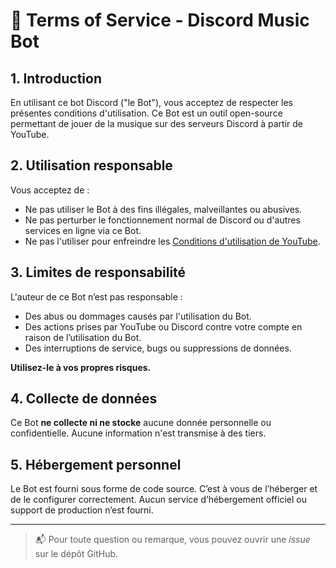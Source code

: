 # 📜 Terms of Service - Discord Music Bot

## 1. Introduction

En utilisant ce bot Discord ("le Bot"), vous acceptez de respecter les présentes conditions d'utilisation. Ce Bot est un outil open-source permettant de jouer de la musique sur des serveurs Discord à partir de YouTube.

## 2. Utilisation responsable

Vous acceptez de :

- Ne pas utiliser le Bot à des fins illégales, malveillantes ou abusives.
- Ne pas perturber le fonctionnement normal de Discord ou d'autres services en ligne via ce Bot.
- Ne pas l'utiliser pour enfreindre les [Conditions d'utilisation de YouTube](https://www.youtube.com/t/terms).

## 3. Limites de responsabilité

L'auteur de ce Bot n’est pas responsable :

- Des abus ou dommages causés par l'utilisation du Bot.
- Des actions prises par YouTube ou Discord contre votre compte en raison de l’utilisation du Bot.
- Des interruptions de service, bugs ou suppressions de données.

**Utilisez-le à vos propres risques.**

## 4. Collecte de données

Ce Bot **ne collecte ni ne stocke** aucune donnée personnelle ou confidentielle. Aucune information n'est transmise à des tiers.

## 5. Hébergement personnel

Le Bot est fourni sous forme de code source. C’est à vous de l’héberger et de le configurer correctement. Aucun service d’hébergement officiel ou support de production n’est fourni.

---

> 📬 Pour toute question ou remarque, vous pouvez ouvrir une *issue* sur le dépôt GitHub.
